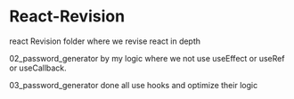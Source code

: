 # React-Revision
react Revision folder where we revise react in depth

02_password_generator by my logic where we not use useEffect or useRef or useCallback.

03_password_generator done all use hooks and optimize their logic


